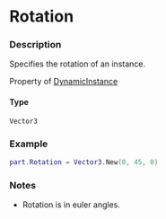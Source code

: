 # Rotation

### Description

Specifies the rotation of an instance.

Property of [DynamicInstance](/classes/DynamicInstance/)

#### Type

`Vector3`

### Example

```lua
part.Rotation = Vector3.New(0, 45, 0)
```

### Notes

- Rotation is in euler angles.
